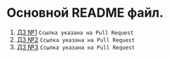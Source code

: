 # Основной README файл.

1. [ДЗ №1](https://github.com/MunSunch/MonitoringService/pull/1) `Ссылка указана на Pull Request`
2. [ДЗ №2](https://github.com/MunSunch/MonitoringService/pull/2) `Ссылка указана на Pull Request`
2. [ДЗ №3](https://github.com/MunSunch/MonitoringService/pull/3) `Ссылка указана на Pull Request`